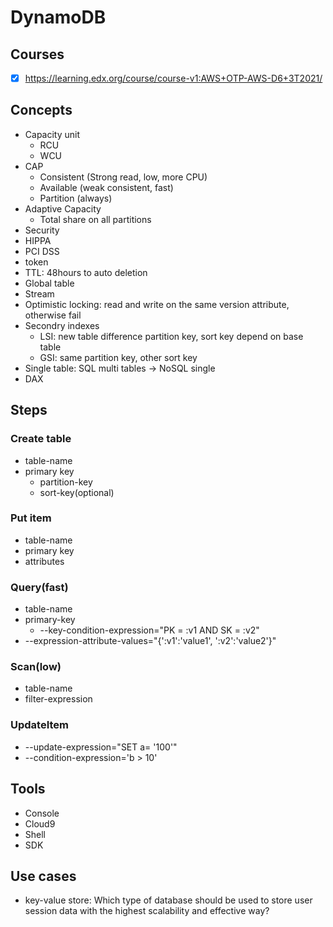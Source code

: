 # DynamoDB

## Courses
- [x] https://learning.edx.org/course/course-v1:AWS+OTP-AWS-D6+3T2021/
## Concepts
- Capacity unit
  - RCU
  - WCU
- CAP
  - Consistent (Strong read, low, more CPU)
  - Available (weak consistent, fast)
  - Partition (always)   
- Adaptive Capacity
  - Total share on all partitions 
- Security
 - HIPPA
 - PCI DSS
 - token
- TTL: 48hours to auto deletion
- Global table
- Stream
- Optimistic locking: read and write on the same version attribute, otherwise fail
- Secondry indexes
  - LSI: new table difference partition key, sort key depend on base table
  - GSI: same partition key, other sort key
- Single table: SQL multi tables -> NoSQL single
- DAX
## Steps
### Create table
- table-name
- primary key
  - partition-key
  - sort-key(optional)
### Put item
- table-name
- primary key
- attributes
### Query(fast)
- table-name
- primary-key
  - --key-condition-expression="PK = :v1 AND SK = :v2"
- --expression-attribute-values="{':v1':'value1', ':v2':'value2'}"
### Scan(low)
- table-name
- filter-expression
### UpdateItem
- --update-expression="SET a= '100'"
- --condition-expression='b > 10'
## Tools
- Console
- Cloud9
- Shell
- SDK
## Use cases
- key-value store: Which type of database should be used to store user session data with the highest scalability and effective way?
